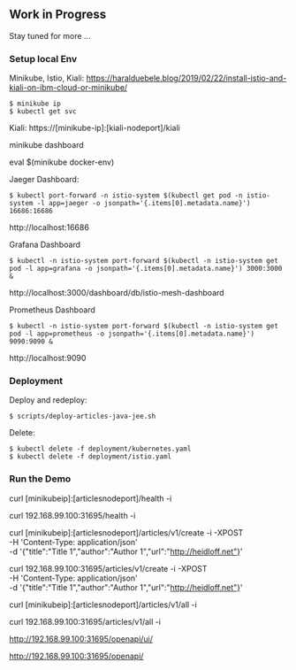 ## Work in Progress

Stay tuned for more ...

### Setup local Env

Minikube, Istio, Kiali: https://haralduebele.blog/2019/02/22/install-istio-and-kiali-on-ibm-cloud-or-minikube/

```
$ minikube ip
$ kubectl get svc
```

Kiali: https://[minikube-ip]:[kiali-nodeport]/kiali

minikube dashboard

eval $(minikube docker-env)

Jaeger Dashboard:

```
$ kubectl port-forward -n istio-system $(kubectl get pod -n istio-system -l app=jaeger -o jsonpath='{.items[0].metadata.name}') 16686:16686
```

http://localhost:16686

Grafana Dashboard

```
$ kubectl -n istio-system port-forward $(kubectl -n istio-system get pod -l app=grafana -o jsonpath='{.items[0].metadata.name}') 3000:3000 &
```

http://localhost:3000/dashboard/db/istio-mesh-dashboard

Prometheus Dashboard

```
$ kubectl -n istio-system port-forward $(kubectl -n istio-system get pod -l app=prometheus -o jsonpath='{.items[0].metadata.name}') 9090:9090 &
```

http://localhost:9090


### Deployment

Deploy and redeploy:

```
$ scripts/deploy-articles-java-jee.sh
```

Delete:

```
$ kubectl delete -f deployment/kubernetes.yaml
$ kubectl delete -f deployment/istio.yaml
```


### Run the Demo

curl [minikubeip]:[articlesnodeport]/health -i

curl 192.168.99.100:31695/health -i

curl [minikubeip]:[articlesnodeport]/articles/v1/create -i -XPOST \
  -H 'Content-Type: application/json' \
  -d '{"title":"Title 1","author":"Author 1","url":"http://heidloff.net"}'

curl 192.168.99.100:31695/articles/v1/create -i -XPOST \
  -H 'Content-Type: application/json' \
  -d '{"title":"Title 1","author":"Author 1","url":"http://heidloff.net"}'

curl [minikubeip]:[articlesnodeport]/articles/v1/all -i

curl 192.168.99.100:31695/articles/v1/all -i

http://192.168.99.100:31695/openapi/ui/

http://192.168.99.100:31695/openapi/
